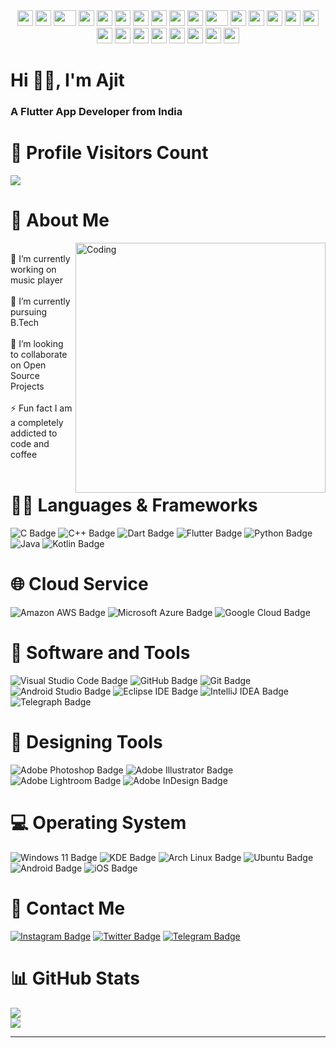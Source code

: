 <div align="center">
    <img src="https://cultofthepartyparrot.com/parrots/hd/githubparrot.gif" width="25" height="25"/>
    <img src="https://cultofthepartyparrot.com/flags/hd/iranparrot.gif" width="25" height="25"/>
    <img src="https://cultofthepartyparrot.com/parrots/asyncparrot.gif" width="36" height="25"/>
    <img src="https://cultofthepartyparrot.com/parrots/exceptionallyfastparrot.gif" width="25" height="25"/>
    <img src="https://cultofthepartyparrot.com/parrots/hd/60fpsparrot.gif" width="25" height="25"/>
    <img src="https://cultofthepartyparrot.com/parrots/hd/jumpingparrot.gif" width="25" height="25"/>
    <img src="https://cultofthepartyparrot.com/parrots/hd/opensourceparrot.gif" width="25" height="25"/>
    <img src="https://cultofthepartyparrot.com/parrots/hd/dealwithitnowparrot.gif" width="25" height="25"/>
    <img src="https://cultofthepartyparrot.com/parrots/hd/hypnoparrotlight.gif" width="25" height="25"/>
    <img src="https://cultofthepartyparrot.com/parrots/databaseparrot.gif" width="25" height="25"/>
    <img src="https://cultofthepartyparrot.com/parrots/fixparrot.gif" width="36" height="25"/>
    <img src="https://cultofthepartyparrot.com/parrots/hd/laptop_parrot.gif" width="25" height="25"/>
    <img src="https://cultofthepartyparrot.com/parrots/hd/spinningparrot.gif" width="25" height="25"/>
    <img src="https://cultofthepartyparrot.com/parrots/hd/levitationparrot.gif" width="25" height="25"/>
    <img src="https://cultofthepartyparrot.com/parrots/hd/meldparrot.gif" width="25" height="25"/>
    <img src="https://cultofthepartyparrot.com/parrots/slomoparrot.gif" width="25" height="25"/>
    <img src="https://cultofthepartyparrot.com/parrots/hd/moonwalkingparrot.gif" width="25" height="25"/>
    <img src="https://cultofthepartyparrot.com/parrots/hd/stableparrot.gif" width="25" height="25"/>
    <img src="https://cultofthepartyparrot.com/parrots/hd/scienceparrot.gif" width="25" height="25"/>
    <img src="https://cultofthepartyparrot.com/parrots/hd/pirateparrot.gif" width="25" height="25"/>
    <img src="https://cultofthepartyparrot.com/parrots/hd/footballparrot.gif" width="25" height="25"/>
    <img src="https://cultofthepartyparrot.com/parrots/hd/illuminatiparrot.gif" width="25" height="25"/>
    <img src="https://cultofthepartyparrot.com/parrots/hd/hypnoparrotdark.gif" width="25" height="25"/>
    <img src="https://cultofthepartyparrot.com/parrots/hd/mustacheparrot.gif" width="25" height="25"/>
</div>

<h1 align="left">Hi 👋🏻, I'm Ajit</h1>
<h3 align="left">A Flutter App Developer from India</h3>

# 👀 Profile Visitors Count 
<img src="https://komarev.com/ghpvc/?username=ajilenka30&style=flat-round&color=d2162c&label=VISITORS">

# 💫 About Me 
<img align="right" alt="Coding" width="400" hight="200" src="https://user-images.githubusercontent.com/55389276/140866485-8fb1c876-9a8f-4d6a-98dc-08c4981eaf70.gif">
<br>🔭 I’m currently working on music player<br>
<br>🌱 I’m currently pursuing B.Tech<br>
<br>👯 I’m looking to collaborate on Open Source Projects<br>
<br>⚡ Fun fact I am a completely addicted to code and coffee<br>
<br/>

# 👨‍💻 Languages & Frameworks 
![C Badge](https://img.shields.io/badge/C-A8B9CC?logo=c&logoColor=fff&style=for-the-badge)
![C++ Badge](https://img.shields.io/badge/C%2B%2B-00599C?logo=cplusplus&logoColor=fff&style=for-the-badge)
![Dart Badge](https://img.shields.io/badge/Dart-0175C2?logo=dart&logoColor=fff&style=for-the-badge)
![Flutter Badge](https://img.shields.io/badge/Flutter-02569B?logo=flutter&logoColor=fff&style=for-the-badge)
![Python Badge](https://img.shields.io/badge/Python-3776AB?logo=python&logoColor=fff&style=for-the-badge)
![Java](https://img.shields.io/badge/java-%23ED8B00.svg?style=for-the-badge&logo=java&logoColor=white)
![Kotlin Badge](https://img.shields.io/badge/Kotlin-7F52FF?logo=kotlin&logoColor=fff&style=for-the-badge)

# 🌐 Cloud Service 
![Amazon AWS Badge](https://img.shields.io/badge/Amazon%20AWS-232F3E?logo=amazonaws&logoColor=fff&style=for-the-badge)
![Microsoft Azure Badge](https://img.shields.io/badge/Microsoft%20Azure-0078D4?logo=microsoftazure&logoColor=fff&style=for-the-badge)
![Google Cloud Badge](https://img.shields.io/badge/Google%20Cloud-4285F4?logo=googlecloud&logoColor=fff&style=for-the-badge)

# 🔧 Software and Tools 
![Visual Studio Code Badge](https://img.shields.io/badge/Visual%20Studio%20Code-007ACC?logo=visualstudiocode&logoColor=fff&style=for-the-badge)
![GitHub Badge](https://img.shields.io/badge/GitHub-181717?logo=github&logoColor=fff&style=for-the-badge)
![Git Badge](https://img.shields.io/badge/Git-F05032?logo=git&logoColor=fff&style=for-the-badge)
![Android Studio Badge](https://img.shields.io/badge/Android%20Studio-3DDC84?logo=androidstudio&logoColor=fff&style=for-the-badge)
![Eclipse IDE Badge](https://img.shields.io/badge/Eclipse%20IDE-2C2255?logo=eclipseide&logoColor=fff&style=for-the-badge)
![IntelliJ IDEA Badge](https://img.shields.io/badge/IntelliJ%20IDEA-000?logo=intellijidea&logoColor=fff&style=for-the-badge)
![Telegraph Badge](https://img.shields.io/badge/Telegraph-FAFAFA?logo=telegraph&logoColor=000&style=for-the-badge)

# 🎨 Designing Tools 
![Adobe Photoshop Badge](https://img.shields.io/badge/Adobe%20Photoshop-31A8FF?logo=adobephotoshop&logoColor=fff&style=for-the-badge)
![Adobe Illustrator Badge](https://img.shields.io/badge/Adobe%20Illustrator-FF9A00?logo=adobeillustrator&logoColor=fff&style=for-the-badge)
![Adobe Lightroom Badge](https://img.shields.io/badge/Adobe%20Lightroom-31A8FF?logo=adobelightroom&logoColor=fff&style=for-the-badge)
![Adobe InDesign Badge](https://img.shields.io/badge/Adobe%20InDesign-F36?logo=adobeindesign&logoColor=fff&style=for-the-badge)

# 💻 Operating System 
![Windows 11 Badge](https://img.shields.io/badge/Windows%2011-0078D4?logo=windows11&logoColor=fff&style=for-the-badge)
![KDE Badge](https://img.shields.io/badge/KDE-1D99F3?logo=kde&logoColor=fff&style=for-the-badge)
![Arch Linux Badge](https://img.shields.io/badge/Arch%20Linux-1793D1?logo=archlinux&logoColor=fff&style=for-the-badge)
![Ubuntu Badge](https://img.shields.io/badge/Ubuntu-E95420?logo=ubuntu&logoColor=fff&style=for-the-badge)
![Android Badge](https://img.shields.io/badge/Android-3DDC84?logo=android&logoColor=fff&style=for-the-badge)
![iOS Badge](https://img.shields.io/badge/iOS-000?logo=ios&logoColor=fff&style=for-the-badge)

# 📱 Contact Me 
[![Instagram Badge](https://img.shields.io/badge/Instagram-E4405F?logo=instagram&logoColor=fff&style=for-the-badge)](https://instagram.com/ajitlenka30) 
[![Twitter Badge](https://img.shields.io/badge/Twitter-1DA1F2?logo=twitter&logoColor=fff&style=for-the-badge)](https://twitter.com/ajitlenka30) 
[![Telegram Badge](https://img.shields.io/badge/Telegram-26A5E4?logo=telegram&logoColor=fff&style=for-the-badge)](https://t.me/ajitlenka30)

# 📊 GitHub Stats 
![](https://github-readme-streak-stats.herokuapp.com/?user=ajitlenka30&theme=dark&hide_border=false)<br/>
![](https://github-readme-stats.vercel.app/api/top-langs/?username=ajitlenka30&theme=dark&hide_border=false&include_all_commits=false&count_private=false&layout=compact)

---
<!-- Proudly created with Simple Badges ( https://badges.pages.dev ) -->
